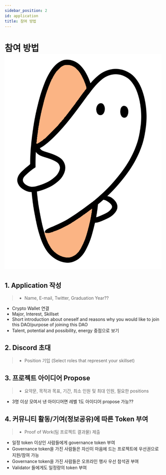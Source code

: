 ```yaml
---
sidebar_position: 2
id: application
title: 참여 방법
---
```


# 참여 방법 ![ilzom_next](../../static/img/ilzom_orange.png)

## 1. **Application 작성**
>  - Name, E-mail, Twitter, Graduation Year??
  - Crypto Wallet 연결
  - Major, Interest, Skillset 
  - Short introduction about oneself and reasons why you would like to join this DAO/purpose of joining this DAO
  - Talent, potential and possibility, energy 중점으로 보기

## 2. **Discord 초대**
>  - Position 기입 (Select roles that represent your skillset)

## 3. **프로젝트 아이디어 Propose**
>  - 요약문, 목적과 목표, 기간, 최소 인원 및 최대 인원, 필요한 positions 
  - 3명 이상 모여서 낸 아이디어면 레벨 1도 아이디어 propose 가능??

## 4. **커뮤니티 활동/기여(정보공유)에 따른 Token 부여**
>  - Proof of Work(팀 프로젝트 결과물) 제출
  - 일정 token 이상인 사람들에게 governance token 부여
  - Governance token을 가진 사람들은 자신이 마음에 드는 프로젝트에 우선권으로 지원/참여 가능
  - Governance token을 가진 사람들은 오프라인 행사 우선 참석권 부여
  - Validator 들에게도 일정량의 token 부여

